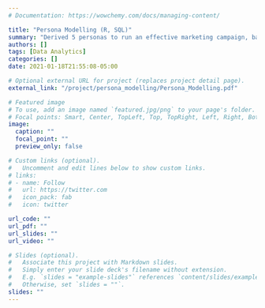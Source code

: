 ```yaml
---
# Documentation: https://wowchemy.com/docs/managing-content/

title: "Persona Modelling (R, SQL)"
summary: "Derived 5 personas to run an effective marketing campaign, based on the data from River University"
authors: []
tags: [Data Analytics]
categories: []
date: 2021-01-18T21:55:08-05:00

# Optional external URL for project (replaces project detail page).
external_link: "/project/persona_modelling/Persona_Modelling.pdf"

# Featured image
# To use, add an image named `featured.jpg/png` to your page's folder.
# Focal points: Smart, Center, TopLeft, Top, TopRight, Left, Right, BottomLeft, Bottom, BottomRight.
image:
  caption: ""
  focal_point: ""
  preview_only: false

# Custom links (optional).
#   Uncomment and edit lines below to show custom links.
# links:
# - name: Follow
#   url: https://twitter.com
#   icon_pack: fab
#   icon: twitter

url_code: ""
url_pdf: ""
url_slides: ""
url_video: ""

# Slides (optional).
#   Associate this project with Markdown slides.
#   Simply enter your slide deck's filename without extension.
#   E.g. `slides = "example-slides"` references `content/slides/example-slides.md`.
#   Otherwise, set `slides = ""`.
slides: ""
---
```

